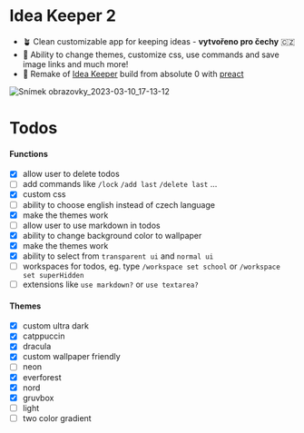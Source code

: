 # Idea Keeper 2
- 🪴 Clean customizable app for keeping ideas - **vytvořeno pro čechy** 🇨🇿
- 🎨 Ability to change themes, customize css, use commands and save image links and much more!
- 🧼 Remake of [Idea Keeper](https://github.com/MiftikCZ/idea-keeper) build from absolute 0 with [preact](https://preactjs.com)

![Snímek obrazovky_2023-03-10_17-13-12](https://user-images.githubusercontent.com/89579269/224366773-da844463-1e96-410f-ad19-2885b871d8ca.png)

# Todos
#### Functions
- [x] allow user to delete todos  
- [ ] add commands like `/lock` `/add last` `/delete last` ...
- [x] custom css
- [ ] ability to choose english instead of czech language
- [x] make the themes work
- [ ] allow user to use markdown in todos
- [x] ability to change background color to wallpaper
- [x] make the themes work
- [x] ability to select from `transparent ui` and `normal ui`
- [ ] workspaces for todos, eg. type `/workspace set school` or `/workspace set superHidden`
- [ ] extensions like `use markdown?` or `use textarea?`
#### Themes
- [x] custom ultra dark
- [x] catppuccin
- [x] dracula
- [x] custom wallpaper friendly
- [ ] neon
- [x] everforest
- [x] nord
- [x] gruvbox
- [ ] light
- [ ] two color gradient
